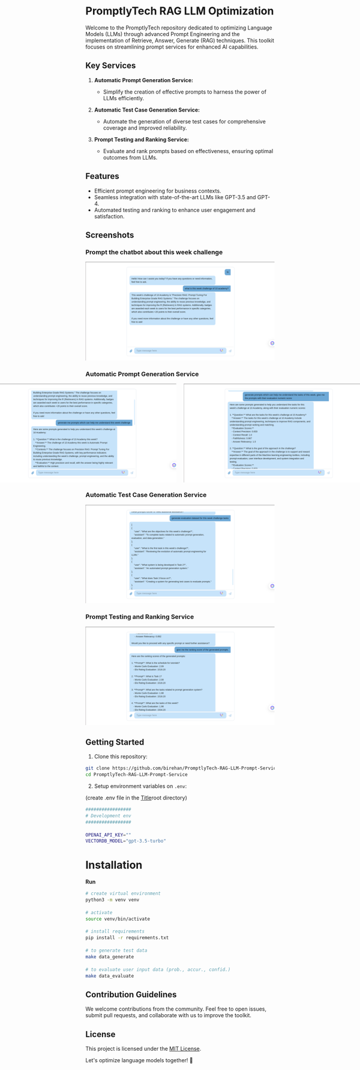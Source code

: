 # PromptlyTech RAG LLM Optimization

Welcome to the PromptlyTech repository dedicated to optimizing Language Models (LLMs) through advanced Prompt Engineering and the implementation of Retrieve, Answer, Generate (RAG) techniques. This toolkit focuses on streamlining prompt services for enhanced AI capabilities.

## Key Services
1. **Automatic Prompt Generation Service:**
   - Simplify the creation of effective prompts to harness the power of LLMs efficiently.

2. **Automatic Test Case Generation Service:**
   - Automate the generation of diverse test cases for comprehensive coverage and improved reliability.

3. **Prompt Testing and Ranking Service:**
   - Evaluate and rank prompts based on effectiveness, ensuring optimal outcomes from LLMs.

## Features
- Efficient prompt engineering for business contexts.
- Seamless integration with state-of-the-art LLMs like GPT-3.5 and GPT-4.
- Automated testing and ranking to enhance user engagement and satisfaction.

## Screenshots
### Prompt the chatbot about this week challenge
<img alt="" src="https://github.com/birehan/PromptlyTech-RAG-LLM-Prompt-Service/blob/main/screenshots/Screenshot%20from%202024-01-21%2013-13-09.png"/>

### Automatic Prompt Generation Service
<div style="display:flex; flex-direction:row; gap:20px; justify-content:center; align-items:center;">
   <img alt="" src="https://github.com/birehan/PromptlyTech-RAG-LLM-Prompt-Service/blob/main/screenshots/Screenshot%20from%202024-01-21%2013-17-53.png"/>
   <img alt="" src="https://github.com/birehan/PromptlyTech-RAG-LLM-Prompt-Service/blob/main/screenshots/Screenshot%20from%202024-01-21%2013-22-15.png"/>
</div>

### Automatic Test Case Generation Service
<img alt="" src="https://github.com/birehan/PromptlyTech-RAG-LLM-Prompt-Service/blob/main/screenshots/Screenshot%20from%202024-01-21%2014-28-29.png"/>

### Prompt Testing and Ranking Service
<img alt="" src="https://github.com/birehan/PromptlyTech-RAG-LLM-Prompt-Service/blob/main/screenshots/Screenshot%20from%202024-01-21%2014-09-07.png"/>


## Getting Started

1. Clone this repository:

```sh
git clone https://github.com/birehan/PromptlyTech-RAG-LLM-Prompt-Service.git
cd PromptlyTech-RAG-LLM-Prompt-Service
```

2. Setup environment variables on `.env`:

(create .env file in the [Title](Makefile)root directory)

```bash
#################
# Development env
#################

OPENAI_API_KEY=""
VECTORDB_MODEL="gpt-3.5-turbo"
```


# Installation

**Run**

```bash
# create virtual environment
python3 -m venv venv

# activate
source venv/bin/activate

# install requirements
pip install -r requirements.txt

# to generate test data
make data_generate

# to evaluate user input data (prob., accur., confid.)
make data_evaluate
```

## Contribution Guidelines
We welcome contributions from the community. Feel free to open issues, submit pull requests, and collaborate with us to improve the toolkit.

## License
This project is licensed under the [MIT License](LICENSE.md).

Let's optimize language models together! 🚀
